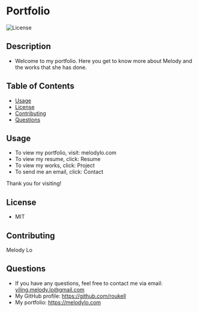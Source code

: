   # Portfolio
  ![License](https://img.shields.io/github/license/roukell/melody_lo_portfolio)

  ## Description
  * Welcome to my portfolio. Here you get to know more about Melody and the works that she has done.

  ## Table of Contents
  * [Usage](#Usage)
  * [License](#License)
  * [Contributing](#Contributing)
  * [Questions](#Questions)


  ## Usage
  * To view my portfolio, visit: melodylo.com
  * To view my resume, click: Resume
  * To view my works, click: Project
  * To send me an email, click: Contact

  Thank you for visiting!

  ## License
  * MIT

  ## Contributing
  Melody Lo

  ## Questions
  * If you have any questions, feel free to contact me via email: yiling.melody.lo@gmail.com
  * My GitHub profile: https://github.com/roukell
  * My portfolio: https://melodylo.com
